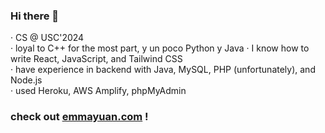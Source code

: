 ### Hi there 👋

· CS @ USC'2024  
· loyal to C++ for the most part, y un poco Python y Java
· I know how to write React, JavaScript, and Tailwind CSS  
· have experience in backend with Java, MySQL, PHP (unfortunately), and Node.js  
· used Heroku, AWS Amplify, phpMyAdmin  

### check out [emmayuan.com](http://emmayuan.com) !  
